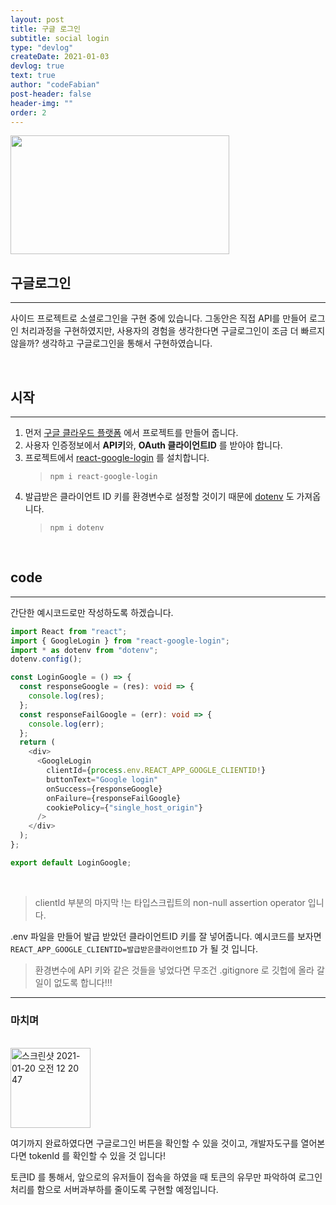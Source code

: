 ```yaml
---
layout: post
title: 구글 로그인
subtitle: social login
type: "devlog"
createDate: 2021-01-03
devlog: true
text: true
author: "codeFabian"
post-header: false
header-img: ""
order: 2
---
```


<img src="https://user-images.githubusercontent.com/46562138/105048669-27e49300-5aaf-11eb-97b5-938834872301.jpg" width="350" height="190"/>

## 구글로그인

---

사이드 프로젝트로 소셜로그인을 구현 중에 있습니다. 그동안은 직접 API를 만들어 로그인 처리과정을 구현하였지만,
사용자의 경험을 생각한다면 구글로그인이 조금 더 빠르지 않을까? 생각하고 구글로그인을 통해서 구현하였습니다.

<br>

## 시작

---

1. 먼저 [구글 클라우드 플랫폼](https://console.cloud.google.com/) 에서 프로젝트를 만들어 줍니다.
2. 사용자 인증정보에서 **API키**와, **OAuth 클라이언트ID** 를 받아야 합니다.
3. 프로젝트에서 [react-google-login](https://www.npmjs.com/package/react-google-login) 를 설치합니다.
   > `npm i react-google-login`
4. 발급받은 클라이언트 ID 키를 환경변수로 설정할 것이기 때문에 [dotenv](https://www.npmjs.com/package/dotenv) 도 가져옵니다.
   > `npm i dotenv`

<br>

## code

---

간단한 예시코드로만 작성하도록 하겠습니다.

```ts
import React from "react";
import { GoogleLogin } from "react-google-login";
import * as dotenv from "dotenv";
dotenv.config();

const LoginGoogle = () => {
  const responseGoogle = (res): void => {
    console.log(res);
  };
  const responseFailGoogle = (err): void => {
    console.log(err);
  };
  return (
    <div>
      <GoogleLogin
        clientId={process.env.REACT_APP_GOOGLE_CLIENTID!}
        buttonText="Google login"
        onSuccess={responseGoogle}
        onFailure={responseFailGoogle}
        cookiePolicy={"single_host_origin"}
      />
    </div>
  );
};

export default LoginGoogle;
```

<br>

> clientId 부분의 마지막 !는 타입스크립트의 non-null assertion operator 입니다.

.env 파일을 만들어 발급 받았던 클라이언트ID 키를 잘 넣어줍니다.
예시코드를 보자면 `REACT_APP_GOOGLE_CLIENTID=발급받은클라이언트ID` 가 될 것 입니다.

> 환경변수에 API 키와 같은 것들을 넣었다면 무조건 .gitignore 로 깃헙에 올라 갈 일이 없도록 합니다!!!

---

### 마치며

<br>
<img width="128" alt="스크린샷 2021-01-20 오전 12 20 47" src="https://user-images.githubusercontent.com/46562138/105054446-5a918a00-5ab5-11eb-8146-d7b46e4b54c3.png">

여기까지 완료하였다면 구글로그인 버튼을 확인할 수 있을 것이고, 개발자도구를 열어본다면 tokenId 를 확인할 수 있을 것 입니다!

토큰ID 를 통해서, 앞으로의 유저들이 접속을 하였을 때 토큰의 유무만 파악하여 로그인처리를 함으로 서버과부하를 줄이도록 구현할 예정입니다.
